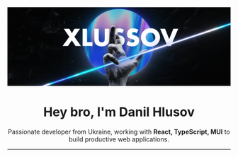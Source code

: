 <div align="center">
  <img src="./assets/github-banner-v3.gif" alt="Welcome to my GitHub profile" />
</div>


<h1 align="center">Hey bro, I'm Danil Hlusov</h1>


<p align="center">
  Passionate developer from Ukraine, working with <strong>React, TypeScript, MUI</strong> to build productive web applications.
</p> 

<!-- 
<div align="center">
  <img src="https://your-gif-link.com/developer.gif" alt="Coding gif" width="500px" />
</div> -->

---
<!-- 
### 🛠️ Main technologies

<p align="center">
  <img src="https://img.shields.io/badge/React-20232A?style=for-the-badge&logo=react&logoColor=61DAFB" alt="React Badge" />
  <img src="https://img.shields.io/badge/TypeScript-007ACC?style=for-the-badge&logo=typescript&logoColor=white" alt="TypeScript Badge" />
  <img src="https://img.shields.io/badge/MUI-007FFF?style=for-the-badge&logo=mui&logoColor=white" alt="MUI Badge" />

</p>

---

### 🔥 What I’m Currently Working On

- Building scalable web applications using **React** and **MUI**.
- Creating dynamic UI components with **TypeScript**.
- Exploring new front-end technologies to optimize performance.

---

### ✨ Fun Facts

- I love solving challenging problems and optimizing user experiences.
- Big fan of **design systems** and creating reusable components.
- Always learning new technologies to stay updated!

---

### 📈 GitHub Stats

<div align="center">
  <img src="https://github-readme-stats.vercel.app/api?username=your-username&show_icons=true&theme=radical" alt="Danil's GitHub Stats" />
</div>

---

### 🌍 Let's Connect

<p align="center">
  <a href="https://www.linkedin.com/in/your-profile/"><img src="https://img.shields.io/badge/LinkedIn-0A66C2?style=for-the-badge&logo=linkedin&logoColor=white" alt="LinkedIn Badge" /></a>
  <a href="mailto:your-email@example.com"><img src="https://img.shields.io/badge/Email-D14836?style=for-the-badge&logo=gmail&logoColor=white" alt="Email Badge" /></a>
</p>

- [Укрїнська](./README.ua.md) -->